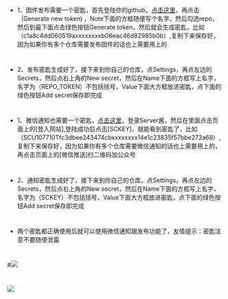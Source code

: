 - 1、固件发布需要一个密匙，首先登陆你的github，[点击这里](https://github.com/settings/tokens)，再点击｛Generate new token｝，Note下面的方框随便写个名字，然后勾选repo，然后到最下面点击绿色按钮Generate token，然后就会生成密匙，比如（c1a8c4dd060519axxxxxxxxb06eac46d82985b0b）,复制下来保存好，因为如果你有多个仓库需要发布固件的话也上需要用上的
#
- 2、发布密匙生成好了，接下来到你自己的仓库，点Settings，再点左边的Secrets，然后点右上角的New secret，然后在Name下面的方框写上名字，名字为（REPO_TOKEN）不包括括号，Value下面大方框放进密匙，点下面的绿色按钮Add secret保存即完成
#
#
- 1、微信通知也需要一个密匙，[点击这里](http://sc.ftqq.com/3.version)，登录Server酱，然后在里面点击页面上的[登入网站],登陆成功后点击[SCKEY]，就能看到密匙了，比如（SCU107710Tfc3dbee243474cbxxxxxxxx14e1c23835f57bbe272a69）,复制下来保存好，因为如果你有多个仓库需要微信通知的话也上需要用上的，再点击页面上的[微信推送]扫二维码加公众号
#
- 2、通知密匙生成好了，接下来到你自己的仓库，点Settings，再点左边的Secrets，然后点右上角的New secret，然后在Name下面的方框写上名字，名字为（SCKEY）不包括括号，Value下面大方框放进密匙，点下面的绿色按钮Add secret保存即完成
#
- 两个密匙都正确使用后就可以使用微信通知跟发布功能了，友情提示：密匙注意不要随便泄露
#
#<img src="https://github.com/danshui-git/shuoming/blob/master/doc/ms.png" />
#
#
#
#
<img src="https://github.com/danshui-git/shuoming/blob/master/doc/tz0.png" />
